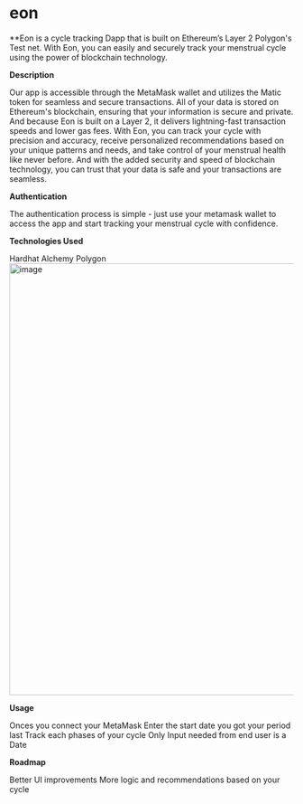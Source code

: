 # eon

**Eon is a cycle tracking Dapp that is built on Ethereum’s Layer 2 Polygon's Test net. With Eon, you can easily and securely track your menstrual cycle using the power of blockchain technology.



**Description**


Our app is accessible through the MetaMask wallet and utilizes the Matic token for seamless and secure transactions.
All of your data is stored on Ethereum's blockchain, ensuring that your information is secure and private. And because Eon is built on a Layer 2, it delivers lightning-fast transaction speeds and lower gas fees. 
With Eon, you can track your cycle with precision and accuracy, receive personalized recommendations based on your unique patterns and needs, and take control of your menstrual health like never before. And with the added security and speed of blockchain technology, you can trust that your data is safe and your transactions are seamless.




**Authentication**

The authentication process is simple - just use your metamask wallet   to access the app and start tracking your menstrual cycle with confidence.



**Technologies Used**

Hardhat 
Alchemy 
Polygon 
<img width="764" alt="image" src="https://github.com/sutanmuleta/eon/assets/93734061/2e61d961-1590-47fe-b2be-27343e8dc60c">


**Usage** 

Onces you connect your MetaMask 
Enter the start date you got your period last 
Track each phases of your cycle 
Only Input needed from end user is a Date 





**Roadmap**

Better UI improvements 
More logic and recommendations based on your cycle 





